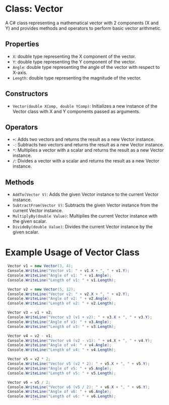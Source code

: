 # Class: Vector

A C# class representing a mathematical vector with 2 components (X and Y) and provides methods and operators to perform basic vector arithmetic.

## Properties
- `X`: double type representing the X component of the vector.
- `Y`: double type representing the Y component of the vector.
- `Angle`: double type representing the angle of the vector with respect to X-axis.
- `Length`: double type representing the magnitude of the vector.

## Constructors
- `Vector(double XComp, double YComp)`: Initializes a new instance of the Vector class with X and Y components passed as arguments.

## Operators
- `+`: Adds two vectors and returns the result as a new Vector instance.
- `-`: Subtracts two vectors and returns the result as a new Vector instance.
- `*`: Multiplies a vector with a scalar and returns the result as a new Vector instance.
- `/`: Divides a vector with a scalar and returns the result as a new Vector instance.

## Methods
- `AddTo(Vector V)`: Adds the given Vector instance to the current Vector instance.
- `SubtractFrom(Vector V)`: Subtracts the given Vector instance from the current Vector instance.
- `MultiplyBy(double Value)`: Multiplies the current Vector instance with the given scalar.
- `DivideBy(double Value)`: Divides the current Vector instance by the given scalar.

# Example Usage of Vector Class

```csharp
 Vector v1 = new Vector(3, 4);
 Console.WriteLine("Vector v1: " + v1.X + ", " + v1.Y);
 Console.WriteLine("Angle of v1: " + v1.Angle);
 Console.WriteLine("Length of v1: " + v1.Length);

 Vector v2 = new Vector(5, 12);
 Console.WriteLine("Vector v2: " + v2.X + ", " + v2.Y);
 Console.WriteLine("Angle of v2: " + v2.Angle);
 Console.WriteLine("Length of v2: " + v2.Length);

 Vector v3 = v1 + v2;
 Console.WriteLine("Vector v3 (v1 + v2): " + v3.X + ", " + v3.Y);
 Console.WriteLine("Angle of v3: " + v3.Angle);
 Console.WriteLine("Length of v3: " + v3.Length);

 Vector v4 = v2 - v1;
 Console.WriteLine("Vector v4 (v2 - v1): " + v4.X + ", " + v4.Y);
 Console.WriteLine("Angle of v4: " + v4.Angle);
 Console.WriteLine("Length of v4: " + v4.Length);

 Vector v5 = v2 * 2;
 Console.WriteLine("Vector v5 (v2 * 2): " + v5.X + ", " + v5.Y);
 Console.WriteLine("Angle of v5: " + v5.Angle);
 Console.WriteLine("Length of v5: " + v5.Length);

 Vector v6 = v5 / 2;
 Console.WriteLine("Vector v6 (v5 / 2): " + v6.X + ", " + v6.Y);
 Console.WriteLine("Angle of v6: " + v6.Angle);
 Console.WriteLine("Length of v6: " + v6.Length);
            ```
